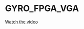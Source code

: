 # GYRO_FPGA_VGA

[Watch the video](https://drive.google.com/open?id=104SfWNyEisRbZvH6lpuog34VKhM-75Cc&usp=drive_fs)
